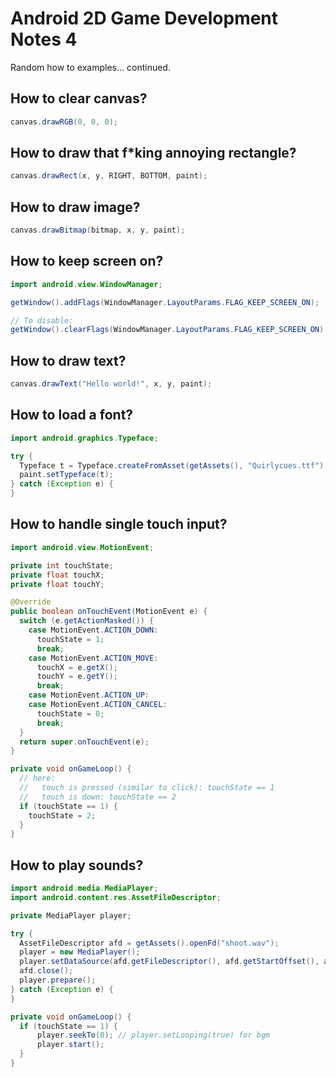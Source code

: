 # Android 2D Game Development Notes 4

Random how to examples... continued.


## How to clear canvas?

```java
canvas.drawRGB(0, 0, 0);
```

## How to draw that f*king annoying rectangle?

```java
canvas.drawRect(x, y, RIGHT, BOTTOM, paint);
```

## How to draw image?

```java
canvas.drawBitmap(bitmap, x, y, paint);
```

## How to keep screen on?

```java
import android.view.WindowManager;

getWindow().addFlags(WindowManager.LayoutParams.FLAG_KEEP_SCREEN_ON);

// To disable:
getWindow().clearFlags(WindowManager.LayoutParams.FLAG_KEEP_SCREEN_ON);
```

## How to draw text?

```java
canvas.drawText("Hello world!", x, y, paint);
```

## How to load a font?

```java
import android.graphics.Typeface;

try {
  Typeface t = Typeface.createFromAsset(getAssets(), "Quirlycues.ttf");
  paint.setTypeface(t);
} catch (Exception e) {
}
```

## How to handle single touch input?

```java
import android.view.MotionEvent;

private int touchState;
private float touchX;
private float touchY;

@Override
public boolean onTouchEvent(MotionEvent e) {
  switch (e.getActionMasked()) {
    case MotionEvent.ACTION_DOWN:
      touchState = 1;
      break;
    case MotionEvent.ACTION_MOVE:
      touchX = e.getX();
      touchY = e.getY();
      break;
    case MotionEvent.ACTION_UP:
    case MotionEvent.ACTION_CANCEL:
      touchState = 0;
      break;
  }
  return super.onTouchEvent(e);
}

private void onGameLoop() {
  // here:
  //   touch is pressed (similar to click): touchState == 1
  //   touch is down: touchState == 2
  if (touchState == 1) {
    touchState = 2;
  }
}
```

## How to play sounds?

```java
import android.media.MediaPlayer;
import android.content.res.AssetFileDescriptor;

private MediaPlayer player;

try {
  AssetFileDescriptor afd = getAssets().openFd("shoot.wav");
  player = new MediaPlayer();
  player.setDataSource(afd.getFileDescriptor(), afd.getStartOffset(), afd.getLength());
  afd.close();
  player.prepare();
} catch (Exception e) {
}

private void onGameLoop() {
  if (touchState == 1) {
      player.seekTo(0); // player.setLooping(true) for bgm
      player.start();
  }
}
```
